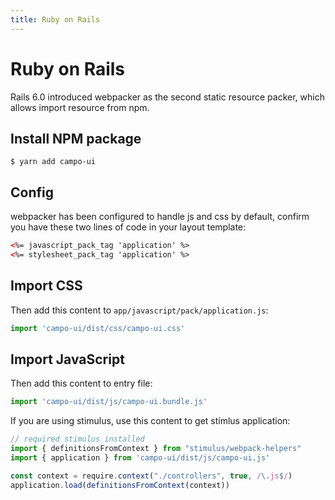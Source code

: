 ```yaml
---
title: Ruby on Rails
---
```


# Ruby on Rails

Rails 6.0 introduced webpacker as the second static resource packer, which allows import resource from npm.

## Install NPM package

```console
$ yarn add campo-ui
```

## Config

webpacker has been configured to handle js and css by default, confirm you have these two lines of code in your layout template:

```html
<%= javascript_pack_tag 'application' %>
<%= stylesheet_pack_tag 'application' %>
```

## Import CSS

Then add this content to `app/javascript/pack/application.js`:

```javascript
import 'campo-ui/dist/css/campo-ui.css'
```

## Import JavaScript

Then add this content to entry file:

```javascript
import 'campo-ui/dist/js/campo-ui.bundle.js'
```

If you are using stimulus, use this content to get stimlus application:

```javascript
// required stimulus installed
import { definitionsFromContext } from "stimulus/webpack-helpers"
import { application } from 'campo-ui/dist/js/campo-ui.js'

const context = require.context("./controllers", true, /\.js$/)
application.load(definitionsFromContext(context))
```
